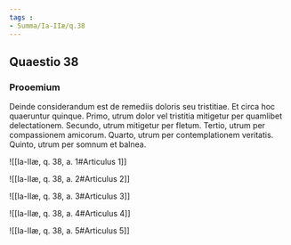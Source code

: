 ```yaml
---
tags : 
- Summa/Ia-IIæ/q.38
---
```


## Quaestio 38

### Prooemium

Deinde considerandum est de remediis doloris seu tristitiae. Et circa hoc quaeruntur quinque. Primo, utrum dolor vel tristitia mitigetur per quamlibet delectationem. Secundo, utrum mitigetur per fletum. Tertio, utrum per compassionem amicorum. Quarto, utrum per contemplationem veritatis. Quinto, utrum per somnum et balnea.

![[Ia-IIæ, q. 38, a. 1#Articulus 1]]

![[Ia-IIæ, q. 38, a. 2#Articulus 2]]

![[Ia-IIæ, q. 38, a. 3#Articulus 3]]

![[Ia-IIæ, q. 38, a. 4#Articulus 4]]

![[Ia-IIæ, q. 38, a. 5#Articulus 5]]

